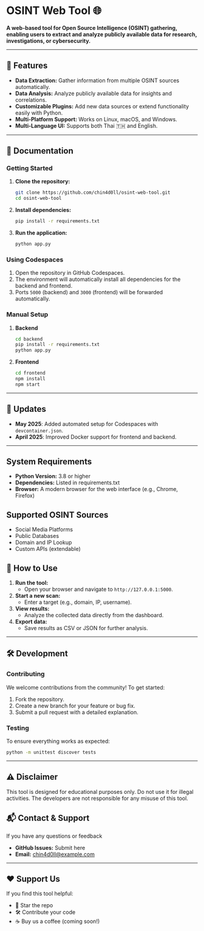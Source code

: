 # OSINT Web Tool 🌐

**A web-based tool for Open Source Intelligence (OSINT) gathering, enabling users to extract and analyze publicly available data for research, investigations, or cybersecurity.**

---

## 🚀 Features
- **Data Extraction:** Gather information from multiple OSINT sources automatically.
- **Data Analysis:** Analyze publicly available data for insights and correlations.
- **Customizable Plugins:** Add new data sources or extend functionality easily with Python.
- **Multi-Platform Support:** Works on Linux, macOS, and Windows.
- **Multi-Language UI:** Supports both Thai 🇹🇭 and English.

---

## 📖 Documentation
### **Getting Started**
1. **Clone the repository:**
   ```bash
   git clone https://github.com/chin4d0ll/osint-web-tool.git
   cd osint-web-tool
   ```
2. **Install dependencies:**
   ```bash
   pip install -r requirements.txt
   ```
3. **Run the application:**
   ```bash
   python app.py
   ```

### **Using Codespaces**
1. Open the repository in GitHub Codespaces.
2. The environment will automatically install all dependencies for the backend and frontend.
3. Ports `5000` (backend) and `3000` (frontend) will be forwarded automatically.

### **Manual Setup**
1. **Backend**
   ```bash
   cd backend
   pip install -r requirements.txt
   python app.py
   ```

2. **Frontend**
   ```bash
   cd frontend
   npm install
   npm start
   ```

---

## 🔄 Updates
- **May 2025**: Added automated setup for Codespaces with `devcontainer.json`.
- **April 2025**: Improved Docker support for frontend and backend.

---

## System Requirements

- **Python Version:** 3.8 or higher
- **Dependencies:** Listed in requirements.txt
- **Browser:** A modern browser for the web interface (e.g., Chrome, Firefox)

## Supported OSINT Sources

- Social Media Platforms
- Public Databases
- Domain and IP Lookup
- Custom APIs (extendable)

## 🔧 How to Use

1. **Run the tool:**
   - Open your browser and navigate to `http://127.0.0.1:5000`.
2. **Start a new scan:**
   - Enter a target (e.g., domain, IP, username).
3. **View results:**
   - Analyze the collected data directly from the dashboard.
4. **Export data:**
   - Save results as CSV or JSON for further analysis.

---

## 🛠️ Development

### **Contributing**

We welcome contributions from the community! To get started:

1. Fork the repository.
2. Create a new branch for your feature or bug fix.
3. Submit a pull request with a detailed explanation.

### **Testing**

To ensure everything works as expected:

```bash
python -m unittest discover tests
```

---

## ⚠️ Disclaimer

This tool is designed for educational purposes only. Do not use it for illegal activities. The developers are not responsible for any misuse of this tool.

## 📬 Contact & Support

If you have any questions or feedback

- **GitHub Issues:** Submit here
- **Email:** chin4d0ll@example.com

---

## ❤️ Support Us

If you find this tool helpful:

- 🌟 Star the repo
- 🛠️ Contribute your code
- ☕ Buy us a coffee (coming soon!)
